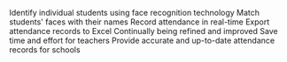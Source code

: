 Identify individual students using face recognition technology
Match students' faces with their names
Record attendance in real-time
Export attendance records to Excel
Continually being refined and improved
Save time and effort for teachers
Provide accurate and up-to-date attendance records for schools
